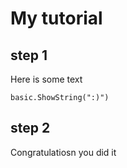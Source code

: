 # My tutorial
## step 1

Here is some text

```blocks
basic.ShowString(":)")
```
## step 2

Congratulatiosn you did it
